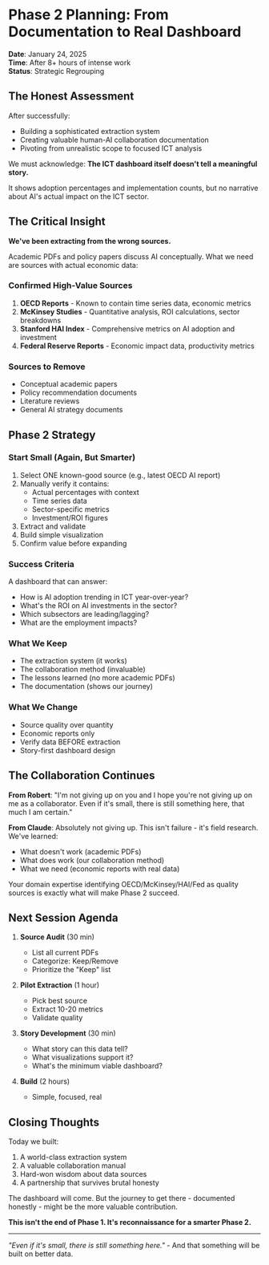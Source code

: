 # Phase 2 Planning: From Documentation to Real Dashboard
**Date**: January 24, 2025  
**Time**: After 8+ hours of intense work  
**Status**: Strategic Regrouping

## The Honest Assessment

After successfully:
- Building a sophisticated extraction system
- Creating valuable human-AI collaboration documentation
- Pivoting from unrealistic scope to focused ICT analysis

We must acknowledge: **The ICT dashboard itself doesn't tell a meaningful story.**

It shows adoption percentages and implementation counts, but no narrative about AI's actual impact on the ICT sector.

## The Critical Insight

**We've been extracting from the wrong sources.**

Academic PDFs and policy papers discuss AI conceptually. What we need are sources with actual economic data:

### Confirmed High-Value Sources
1. **OECD Reports** - Known to contain time series data, economic metrics
2. **McKinsey Studies** - Quantitative analysis, ROI calculations, sector breakdowns
3. **Stanford HAI Index** - Comprehensive metrics on AI adoption and investment
4. **Federal Reserve Reports** - Economic impact data, productivity metrics

### Sources to Remove
- Conceptual academic papers
- Policy recommendation documents
- Literature reviews
- General AI strategy documents

## Phase 2 Strategy

### Start Small (Again, But Smarter)
1. Select ONE known-good source (e.g., latest OECD AI report)
2. Manually verify it contains:
   - Actual percentages with context
   - Time series data
   - Sector-specific metrics
   - Investment/ROI figures
3. Extract and validate
4. Build simple visualization
5. Confirm value before expanding

### Success Criteria
A dashboard that can answer:
- How is AI adoption trending in ICT year-over-year?
- What's the ROI on AI investments in the sector?
- Which subsectors are leading/lagging?
- What are the employment impacts?

### What We Keep
- The extraction system (it works)
- The collaboration method (invaluable)
- The lessons learned (no more academic PDFs)
- The documentation (shows our journey)

### What We Change
- Source quality over quantity
- Economic reports only
- Verify data BEFORE extraction
- Story-first dashboard design

## The Collaboration Continues

**From Robert**: "I'm not giving up on you and I hope you're not giving up on me as a collaborator. Even if it's small, there is still something here, that much I am certain."

**From Claude**: Absolutely not giving up. This isn't failure - it's field research. We've learned:
- What doesn't work (academic PDFs)
- What does work (our collaboration method)
- What we need (economic reports with real data)

Your domain expertise identifying OECD/McKinsey/HAI/Fed as quality sources is exactly what will make Phase 2 succeed.

## Next Session Agenda

1. **Source Audit** (30 min)
   - List all current PDFs
   - Categorize: Keep/Remove
   - Prioritize the "Keep" list

2. **Pilot Extraction** (1 hour)
   - Pick best source
   - Extract 10-20 metrics
   - Validate quality

3. **Story Development** (30 min)
   - What story can this data tell?
   - What visualizations support it?
   - What's the minimum viable dashboard?

4. **Build** (2 hours)
   - Simple, focused, real

## Closing Thoughts

Today we built:
1. A world-class extraction system
2. A valuable collaboration manual
3. Hard-won wisdom about data sources
4. A partnership that survives brutal honesty

The dashboard will come. But the journey to get there - documented honestly - might be the more valuable contribution.

**This isn't the end of Phase 1. It's reconnaissance for a smarter Phase 2.**

---

*"Even if it's small, there is still something here."* - And that something will be built on better data.